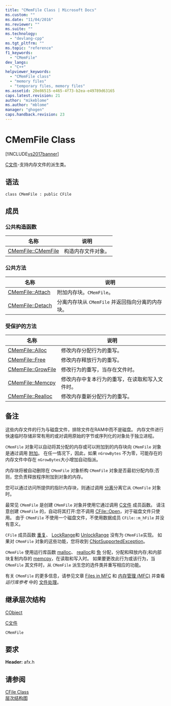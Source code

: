 ```yaml
---
title: "CMemFile Class | Microsoft Docs"
ms.custom: ""
ms.date: "11/04/2016"
ms.reviewer: ""
ms.suite: ""
ms.technology: 
  - "devlang-cpp"
ms.tgt_pltfrm: ""
ms.topic: "reference"
f1_keywords: 
  - "CMemFile"
dev_langs: 
  - "C++"
helpviewer_keywords: 
  - "CMemFile class"
  - "memory files"
  - "temporary files, memory files"
ms.assetid: 20e86515-e465-4f73-b2ea-e49789d63165
caps.latest.revision: 21
author: "mikeblome"
ms.author: "mblome"
manager: "ghogen"
caps.handback.revision: 23
---
```

# CMemFile Class
[!INCLUDE[vs2017banner](../../assembler/inline/includes/vs2017banner.md)]

[C文件](../../mfc/reference/cfile-class.md)\-支持内存文件的派生类。  
  
## 语法  
  
```  
class CMemFile : public CFile  
```  
  
## 成员  
  
### 公共构造函数  
  
|名称|说明|  
|--------|--------|  
|[CMemFile::CMemFile](../Topic/CMemFile::CMemFile.md)|构造内存文件对象。|  
  
### 公共方法  
  
|名称|说明|  
|--------|--------|  
|[CMemFile::Attach](../Topic/CMemFile::Attach.md)|附加内存块。`CMemFile`。|  
|[CMemFile::Detach](../Topic/CMemFile::Detach.md)|分离内存块从 `CMemFile` 并返回指向分离的内存块。|  
  
### 受保护的方法  
  
|名称|说明|  
|--------|--------|  
|[CMemFile::Alloc](../Topic/CMemFile::Alloc.md)|修改内存分配行为的重写。|  
|[CMemFile::Free](../Topic/CMemFile::Free.md)|修改内存释放行为的重写。|  
|[CMemFile::GrowFile](../Topic/CMemFile::GrowFile.md)|修改行为的重写，当存在文件时。|  
|[CMemFile::Memcpy](../Topic/CMemFile::Memcpy.md)|修改内存中复本行为的重写，在读取和写入文件时。|  
|[CMemFile::Realloc](../Topic/CMemFile::Realloc.md)|修改内存重新分配行为的重写。|  
  
## 备注  
 这些内存文件的行为与磁盘文件，排除文件在RAM中而不是磁盘。  内存文件进行快速临时存储非常有用的或对调用原始的字节或序列化的对象处于独立进程。  
  
 `CMemFile` 对象可以自动将其分配的内存或可以附加到的内存块向 `CMemFile` 对象是通过调用 [附加](../Topic/CMemFile::Attach.md)。  在任一情况下，因此，如果 `nGrowBytes` 不为零，可能存在的内存文件中存在 `nGrowBytes`大小增加自动指派。  
  
 内存块将被自动删除在 `CMemFile` 对象析构 `CMemFile` 对象是否最初分配内存;否则，您负责释放程序附加到对象的内存。  
  
 您可以通过访问所提供的指针内存块，则通过调用 [分离](../Topic/CMemFile::Detach.md)分离它从 `CMemFile` 对象时。  
  
 最常见 `CMemFile` 是创建 `CMemFile` 对象并使用它通过调用 [C文件](../../mfc/reference/cfile-class.md) 成员函数。  请注意创建 `CMemFile` 的，自动将其打开:您不调用 [CFile::Open](../Topic/CFile::Open.md)，对于磁盘文件只使用。  由于 `CMemFile` 不使用一个磁盘文件，不使用数据成员 `CFile::m_hFile` 并没有意义。  
  
 `CFile` 成员函数 [重复](../Topic/CFile::Duplicate.md)、 [LockRange](../Topic/CFile::LockRange.md)和 [UnlockRange](../Topic/CFile::UnlockRange.md) 没有为 `CMemFile`实现。  如果对 `CMemFile` 对象的这些功能，您将收到 [CNotSupportedException](../../mfc/reference/cnotsupportedexception-class.md)。  
  
 `CMemFile` 使用运行库函数 [malloc](../../c-runtime-library/reference/malloc.md)、 [realloc](../../c-runtime-library/reference/realloc.md)和 [免](../../c-runtime-library/reference/free.md) 分配，分配和释放内存;和内部块复制内存的 [memcpy](../../c-runtime-library/reference/memcpy-wmemcpy.md)，在读取和写入时。  如果要更改此行为或该行为，当 `CMemFile` 其文件时，从 `CMemFile` 派生您的选件类并重写相应的功能。  
  
 有关 `CMemFile` 的更多信息，请参见文章 [Files in MFC](../../mfc/files-in-mfc.md) 和 [内存管理 \(MFC\)](../../mfc/memory-management.md) 并查看 *运行库参考* 中的 [文件处理](../../c-runtime-library/file-handling.md)。  
  
## 继承层次结构  
 [CObject](../../mfc/reference/cobject-class.md)  
  
 [C文件](../../mfc/reference/cfile-class.md)  
  
 `CMemFile`  
  
## 要求  
 **Header:** afx.h  
  
## 请参阅  
 [CFile Class](../../mfc/reference/cfile-class.md)   
 [层次结构图](../../mfc/hierarchy-chart.md)